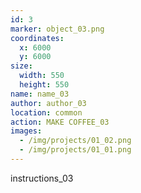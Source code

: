 ```yaml
---
id: 3
marker: object_03.png
coordinates:
  x: 6000
  y: 6000
size:
  width: 550
  height: 550
name: name_03
author: author_03
location: common
action: MAKE COFFEE_03
images:
  - /img/projects/01_02.png
  - /img/projects/01_01.png
---
```


instructions_03
